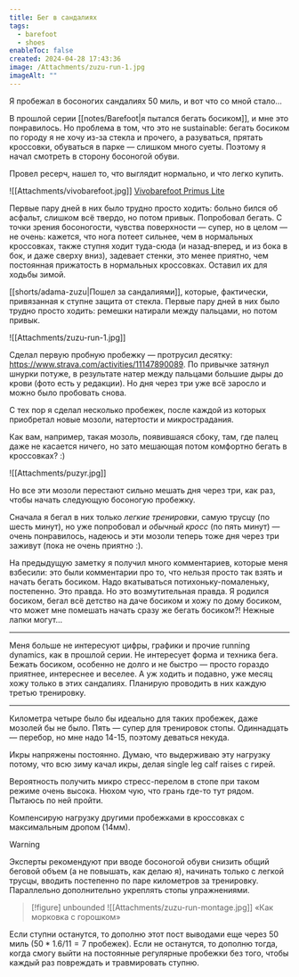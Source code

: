 ```yaml
---
title: Бег в сандалиях
tags:
  - barefoot
  - shoes
enableToc: false
created: 2024-04-28 17:43:36
image: /Attachments/zuzu-run-1.jpg
imageAlt: ""
---
```

Я пробежал в босоногих сандалиях 50 миль, и вот что со мной стало...

В прошлой серии [[notes/Barefoot|я пытался бегать босиком]], и мне это понравилось. Но проблема в том, что это не sustainable: бегать босиком по городу я не хочу из-за стекла и прочего, а разуваться, прятать кроссовки, обуваться в парке — слишком много суеты. Поэтому я начал смотреть в сторону босоногой обуви.

Провел ресерч, нашел то, что выглядит нормально, и что легко купить. 

![[Attachments/vivobarefoot.jpg]]
[Vivobarefoot Primus Lite](https://www.vivobarefoot.com/us/primus-lite-iii-mens-ss22)

Первые пару дней в них было трудно просто ходить: больно бился об асфальт, слишком всё твердо, но потом привык. Попробовал бегать. С точки зрения босоногости, чувства поверхности — супер, но в целом — не очень: кажется, что нога потеет сильнее, чем в нормальных кроссовках, также ступня ходит туда-сюда (и назад-вперед, и из бока в бок, и даже сверху вниз), задевает стенки, это менее приятно, чем постоянная прижатость в нормальных кроссовках. Оставил их для ходьбы зимой.

[[shorts/adama-zuzu|Пошел за сандалиями]], которые, фактически, привязанная к ступне защита от стекла. Первые пару дней в них было трудно просто ходить: ремешки натирали между пальцами, но потом привык.

![[Attachments/zuzu-run-1.jpg]]

Сделал первую пробную пробежку — протрусил десятку: https://www.strava.com/activities/11147890089. По привычке затянул шнурки потуже, в результате натер между пальцами большие дыры до крови (фото есть у редакции). Но дня через три уже всё заросло и можно было пробовать снова.

С тех пор я сделал несколько пробежек, после каждой из которых приобретал новые мозоли, натертости и микрострадания.

Как вам, например, такая мозоль, появившаяся сбоку, там, где палец даже не касается ничего, но зато мешающая потом комфортно бегать в кроссовках? :) 

![[Attachments/puzyr.jpg]]

Но все эти мозоли перестают сильно мешать дня через три, как раз, чтобы начать следующую босоногую пробежку.

Сначала я бегал в них только *легкие тренировки*, самую трусцу (по шесть минут), но уже попробовал и *обычный кросс* (по пять минут) — очень понравилось, надеюсь и эти мозоли теперь тоже дня через три заживут (пока не очень приятно :).

На предыдущую заметку я получил много комментариев, которые меня взбесили: это были комментарии про то, что нельзя просто так взять и начать бегать босиком. Надо вкатываться потихоньку-помаленьку, постепенно. Это правда. Но это возмутительная правда. Я родился босиком, бегал всё детство на даче босиком и хожу по дому босиком, что может мне помешать начать сразу же бегать босиком?! Нежные лапки могут...

***

Меня больше не интересуют цифры, графики и прочие running dynamics, как в прошлой серии. Не интересует форма и техника бега. Бежать босиком, особенно не долго и не быстро — просто гораздо приятнее, интереснее и веселее. А уж ходить и подавно, уже месяц хожу только в этих сандалиях. Планирую проводить в них каждую третью тренировку.

***

Километра четыре было бы идеально для таких пробежек, даже мозолей бы не было. Пять — супер для тренировок стопы. Одиннадцать — перебор, но мне надо 14-15, поэтому деваться некуда.

Икры напряжены постоянно. Думаю, что выдерживаю эту нагрузку потому, что всю зиму качал икры, делая single leg calf raises с гирей.

Вероятность получить микро стресс-перелом в стопе при таком режиме очень высока. Нюхом чую, что грань где-то тут рядом. Пытаюсь по ней пройти.

Компенсирую нагрузку другими пробежками в кроссовках с максимальным дропом (14мм).

> [!warning]
> Эксперты рекомендуют при вводе босоногой обуви снизить общий беговой объем (а не повышать, как делаю я), начинать только с легкой трусцы, вводить постепенно по паре километров за тренировку. Параллельно дополнительно укреплять стопы упражнениями.

> [!figure] unbounded
> ![[Attachments/zuzu-run-montage.jpg]]
> «Как морковка с горошком»

Если ступни останутся, то дополню этот пост выводами еще через 50 миль ($50*1.6/11 = 7$ пробежек). Если не останутся, то дополню тогда, когда смогу выйти на постоянные регулярные пробежки без того, чтобы каждый раз повреждать и травмировать ступню.
